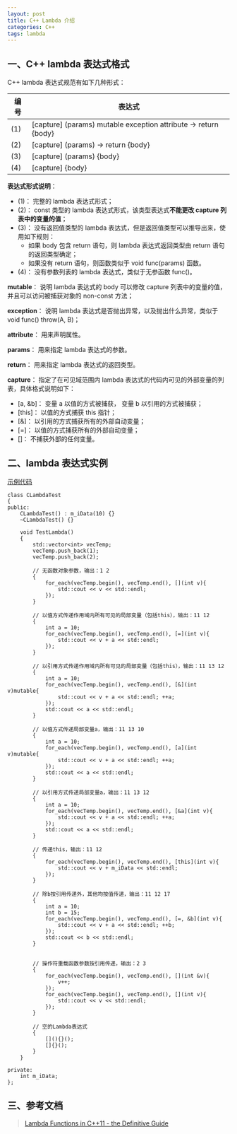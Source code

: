 ```yaml
---
layout: post
title: C++ Lambda 介绍
categories: C++
tags: lambda
---
```


## 一、C++ lambda 表达式格式

C++ lambda 表达式规范有如下几种形式：

| 编号 | 表达式 | 
| --- | ---------- |
| (1) | [capture] (params) mutable exception attribute -> return {body} | 
| (2) | [capture] (params) -> return {body}	|	 
| (3) | [capture] (params) {body} |	 
| (4) | [capture] {body} |


**表达式形式说明**：

  * (1)： 完整的 lambda 表达式形式；
  * (2)： const 类型的 lambda 表达式形式，该类型表达式**不能更改 capture 列表中的变量的值**；
  * (3)： 没有返回值类型的 lambda 表达式，但是返回值类型可以推导出来，使用如下规则：
    * 如果 body 包含 return 语句，则 lambda 表达式返回类型由 return 语句的返回类型确定；
    * 如果没有 return 语句，则函数类似于 void func(params) 函数。
  * (4)： 没有参数列表的 lambda 表达式，类似于无参函数 func()。

**mutable**： 说明 lambda 表达式的 body 可以修改 capture 列表中的变量的值，并且可以访问被捕获对象的 non-const 方法；

<!--more-->

**exception**： 说明 lambda 表达式是否抛出异常，以及抛出什么异常，类似于 void func() throw(A, B)；

**attribute**： 用来声明属性。

**params**： 用来指定 lambda 表达式的参数。

**return**： 用来指定 lambda 表达式的返回类型。

**capture**： 指定了在可见域范围内 lambda 表达式的代码内可见的外部变量的列表，具体格式说明如下：

  * [a, &b]： 变量 a 以值的方式被捕获， 变量 b 以引用的方式被捕获；
  * [this]： 以值的方式捕获 this 指针；
  * [&]： 以引用的方式捕获所有的外部自动变量；
  * [=]： 以值的方式捕获所有的外部自动变量；
  * []： 不捕获外部的任何变量。

## 二、lambda 表达式实例

[示例代码](https://github.com/thinkerou/Interview-Questions-And-Solutions/blob/master/src/lambda.cpp)

	class CLambdaTest
	{
	public:
		CLambdaTest() : m_iData(10) {}
		~CLambdaTest() {}
	
		void TestLambda()
		{
			std::vector<int> vecTemp;
			vecTemp.push_back(1);
			vecTemp.push_back(2);
	
			// 无函数对象参数，输出：1 2
			{
				for_each(vecTemp.begin(), vecTemp.end(), [](int v){
					std::cout << v << std::endl; 
				});
			}
	
			// 以值方式传递作用域内所有可见的局部变量（包括this），输出：11 12
			{
				int a = 10;
				for_each(vecTemp.begin(), vecTemp.end(), [=](int v){ 
					std::cout << v + a << std::endl;
				});
			}
	
			// 以引用方式传递作用域内所有可见的局部变量（包括this），输出：11 13 12
			{
				int a = 10;
				for_each(vecTemp.begin(), vecTemp.end(), [&](int v)mutable{
					std::cout << v + a << std::endl; ++a;
				});
				std::cout << a << std::endl;
			}
	
			// 以值方式传递局部变量a，输出：11 13 10
			{
				int a = 10;
				for_each(vecTemp.begin(), vecTemp.end(), [a](int v)mutable{
					std::cout << v + a << std::endl; ++a;
				});
				std::cout << a << std::endl;
			}
	
			// 以引用方式传递局部变量a，输出：11 13 12
			{
				int a = 10;
				for_each(vecTemp.begin(), vecTemp.end(), [&a](int v){
					std::cout << v + a << std::endl; ++a;
				});
				std::cout << a << std::endl;
			}
	
			// 传递this，输出：11 12
			{
				for_each(vecTemp.begin(), vecTemp.end(), [this](int v){
					std::cout << v + m_iData << std::endl;
				});
			}
	
			// 除b按引用传递外，其他均按值传递，输出：11 12 17
			{
				int a = 10;
				int b = 15;
				for_each(vecTemp.begin(), vecTemp.end(), [=, &b](int v){
					std::cout << v + a << std::endl; ++b;
				});
				std::cout << b << std::endl;
			}
	
	
			// 操作符重载函数参数按引用传递，输出：2 3
			{
				for_each(vecTemp.begin(), vecTemp.end(), [](int &v){
					v++;
				});
				for_each(vecTemp.begin(), vecTemp.end(), [](int v){
					std::cout << v << std::endl;
				});
			}
	
			// 空的Lambda表达式
			{
				[](){}();
				[]{}();
			}
		}
	
	private:
		int m_iData;
	};


## 三、参考文档

> [Lambda Functions in C++11 - the Definitive Guide](http://www.cprogramming.com/c++11/c++11-lambda-closures.html)


